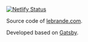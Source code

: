 [![Netlify Status](https://api.netlify.com/api/v1/badges/753d0a69-91d4-4492-842a-6e7430c3b2ef/deploy-status)](https://app.netlify.com/sites/gatsby-lebrande-website/deploys)

Source code of [lebrande.com](https://lebrande.com/).

Developed based on [Gatsby](https://github.com/gatsbyjs/gatsby).